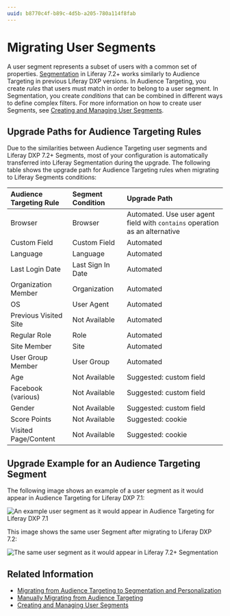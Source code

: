 ```yaml
---
uuid: b8770c4f-b89c-4d5b-a205-780a114f8fab
---
```

# Migrating User Segments

A user segment represents a subset of users with a common set of properties. [Segmentation](../segmentation/creating-and-managing-user-segments.md) in Liferay 7.2+ works similarly to Audience Targeting in previous Liferay DXP versions. In Audience Targeting, you create *rules* that users must match in order to belong to a user segment. In Segmentation, you create *conditions* that can be combined in different ways to define complex filters. For more information on how to create user Segments, see [Creating and Managing User Segments](../segmentation/creating-and-managing-user-segments.md).

## Upgrade Paths for Audience Targeting Rules

Due to the similarities between Audience Targeting user segments and Liferay DXP 7.2+ Segments, most of your configuration is automatically transferred into Liferay Segmentation during the upgrade. The following table shows the upgrade path for Audience Targeting rules when migrating to Liferay Segments conditions:

| Audience Targeting Rule | Segment Condition | Upgrade Path |
| :---                    | :---                    | :--- |
| Browser                 | Browser                 | Automated. Use user agent field with `contains` operation as an alternative |
| Custom Field            | Custom Field            | Automated |
| Language                | Language                | Automated |
| Last Login Date         | Last Sign In Date       | Automated |
| Organization Member     | Organization            | Automated |
| OS                      | User Agent              | Automated |
| Previous Visited Site   | Not Available           | Automated |
| Regular Role            | Role                    | Automated |
| Site Member             | Site                    | Automated |
| User Group Member       | User Group              | Automated |
| Age                     | Not Available           | Suggested: custom field |
| Facebook (various)      | Not Available           | Suggested: custom field |
| Gender                  | Not Available           | Suggested: custom field |
| Score Points            | Not Available           | Suggested: cookie |
| Visited Page/Content    | Not Available           | Suggested: cookie |

## Upgrade Example for an Audience Targeting Segment

The following image shows an example of a user segment as it would appear in Audience Targeting for Liferay DXP 7.1:

![An example user segment as it would appear in Audience Targeting for Liferay DXP 7.1](./migrating-user-segments/images/01.png)

This image shows the same user Segment after migrating to Liferay DXP 7.2:

![The same user segment as it would appear in Liferay 7.2+ Segmentation](./migrating-user-segments/images/02.png)

## Related Information

- [Migrating from Audience Targeting to Segmentation and Personalization](./migrating-to-segmentation-and-personalization.md)
- [Manually Migrating from Audience Targeting](./manually-migrating-from-audience-targeting.md)
- [Creating and Managing User Segments](../segmentation/creating-and-managing-user-segments.md)
